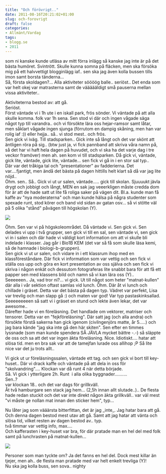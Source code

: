 ```yaml
---
title: "Och förövrigt.."
date: 2011-08-16T20:21:02+01:00
slug: och-forovrigt
draft: false
categories:
- Allmänt/Vardag
tags:
- blogg.se
- 2011
---
```

som ni kanske kunde utläsa av mitt förra inlägg så kanske jag inte är på det bästa humöret. Svintrött. Skulle kunna somna på fläcken, men ska försöka mig på ett halvvettigt blogginlägg iaf.. sen ska jag även kolla bussen tills imon samt borsta tänderna...  
Så, första skoldagen?... Alla aktiviteter söööög balle.. seriöst.. Det enda som var helt okej var matrasterna samt de väääääldigt små pauserna mellan vissa aktiviteter..  
  
Aktiviteterna bestod av: att gå.  
Seriöst.  
Först väntade vi i 1h ute i en iskall park, frös sönder. Vi väntade på att alla skulle komma. folk var 1h sena. Sen stod vi där och ingen vågade säga något typ till varandra.. och vi försökte lära oss hejar-ramsor samt låtar, men såklart vågade ingen sjunga (förrutom en dampig skåning, men han var rolig iaf :)) eller hejja.. så.. vi stod mest.. och frös.  
Sen gick vi iväg. Till stadsparken.. Gick inte så långt och det var skönt att äntligen röra på sig.. (btw just ja, vi fick pannband att skriva våra namn på, så det har vi haft hela dagen på huvudet, och vi ska ha det varje dag i tre veckor framöver) men ah. sen kom vi till stadsparken. Då gick vi, väntade, gick lite, väntade, gick lite, väntade... sen fick vi gå in i en stor sal typ..  
Där var det tråkiga tal och "presentationer" av fadderierna. Det var....fjantigt, men ändå det bästa på dagen hittills helt klart så då var jag lite nöjd..  
Öhm. sen.. Så.. Gick vi ut ur salen, väntade..... gick till skolan. Sjuuuukt jävla drygt och jobbigt och långt, MEN en sak jag veeerkligen måste credda dom för är att de hade satt ut lite få roliga saker på vägen dit. Bl.a. kunde man få kaffe av "nya moderaterna" och man kunde hälsa på några studenter som spexade runt, stod körer och band vid sidan av gatan osv... så vi stötte väl på 5 olika "stånd" påvägen till högskolan (Y).  
  

![](/assets/images/blogg.se/g_162032319.jpg)

  
  
Öhm. Sen var vi på högskoleområdet. Då väntade vi. Sen gick vi. Sen delades vi upp i två grupper, sen gick vi till en sal, sen väntade vi, sen gick vi in i salen och där hade vi väldigt kort information om att vi skulle bli indelade i klasser. Jag går i Bio1B KEM (det var så få som skulle läsa kemi, så de hamnade i biologi-b-gruppen).  
Sen gick vi ut ur salen, och vidare in i ett klassrum ihop med en klassföreståndare. Där fick vi information som var vettig och sen fick vi ställa oss upp och göra en kort presentation av oss själva och sen fick vi skriva i någon enkät och dessutom fotograferas lite snabbt bara för att få ett papper sen med klassens bild och namn så vi kan lära oss (Y)..  
Seeeeeen.. Ja, vad tror ni?... vi gick. Ut till något som heter "matnat-kullen" där alla i vår sektion oftast samlas vid lunch. Öhm. Där åt vi lunch och chillade i gräset. Detta var det bästa på dagen typ. Vädret var perfekt, Lisa var trevlig och man slapp gå :) och maten var god! Var typ pastaskinksallad.  
Seeeeeeeeen så satt vi i gräset en stund och lekte även lekar, det var awesome..  
Därefter hade vi en föreläsning. Det handlade om vektorer, matriser och tensorer. Detta var en "fejkföreläsning". Där satt jag (och alla andra) och försökte förstå sakerna han gick igenom (civilngenjörs matte, år 5.....) och jag bara kände "jag ska inte gå den här skiten". Sen efter en timmes lyssnade (som man kunde spendera SÅ JÄVLA mycket bättre -.-) så släppte de oss och sa att det var ingen äkta föreläsning. Nice. Idiotiskt.... hatar att slösa tid. men en bra sak var att de tamejfan lurade oss allihop ;P Så lite nice var det ju trots allt..  
  
Vi gick ut ur föreläsningssalen, väntade ett tag. och sen gick vi bort till key-huset.. Där vi drack kaffe och väntade på att dela in oss för "skolvandring".... Klockan var då runt 4 när detta började.  
Så. Vi gick i ytterligare 2h. Runt  i alla olika byggnader..........  
Sen..?  
var klockan 18.. och det var dags för grillkväll.  
Åt två hamburgare sen stack jag hem... (2,5h innan allt slutade..).. De flesta hade redan stuckit och det var inte direkt någon äkta grillkväll.. var väl mest "vi måste ge nollan mat innan den sticker hem", typ...  
  
Nu låter jag som vääärsta bitterfittan, det är jag \_inte\_. Jag hatar bara att gå. Och denna dagen bestod mest utav att gå. Samt att jag hatar att vänta och slösa tid, vilket resten av dagen bestod av.. typ.  
två timmar var vettig info, max....  
Och kafferasten i key-huset var bra, för där pratade man en hel del med folk samt på lunchrasten på matnat-kullen...  
  
![](/assets/images/blogg.se/th_162034308.jpg)  
  
Personer som man tyckte om? Ja det fanns en hel del. Dock mest killar än tjejer, men ah.. de flesta man pratade med var helt enkelt trevliga (Y)!  
Nu ska jag kolla buss, sen sova.. nighty